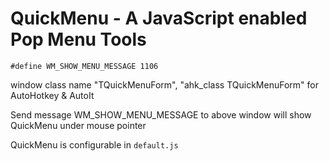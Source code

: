 QuickMenu - A JavaScript enabled Pop Menu Tools
===============================================

`#define WM_SHOW_MENU_MESSAGE 1106`

window class name "TQuickMenuForm", "ahk_class TQuickMenuForm" for AutoHotkey & AutoIt

Send message WM_SHOW_MENU_MESSAGE to above window will show QuickMenu under mouse pointer

QuickMenu is configurable in `default.js`

